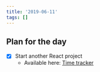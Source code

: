 ```yaml
---
title: '2019-06-11'
tags: []
---
```


## Plan for the day

- [x] Start another React project
  - Available here: [Time tracker](https://github.com/msieroslawska/time-tracker)
